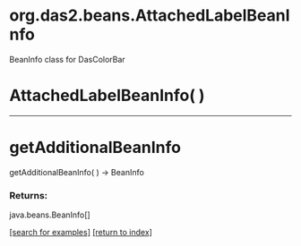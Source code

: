 # org.das2.beans.AttachedLabelBeanInfo

BeanInfo class for DasColorBar

# AttachedLabelBeanInfo( )


***
<a name="getAdditionalBeanInfo"></a>
# getAdditionalBeanInfo
getAdditionalBeanInfo(  ) &rarr; BeanInfo



### Returns:
java.beans.BeanInfo[]


<a href="https://github.com/autoplot/dev/search?q=getAdditionalBeanInfo&unscoped_q=getAdditionalBeanInfo">[search for examples]</a>
<a href="https://github.com/autoplot/documentation/blob/master/javadoc/index-all.md">[return to index]</a>

